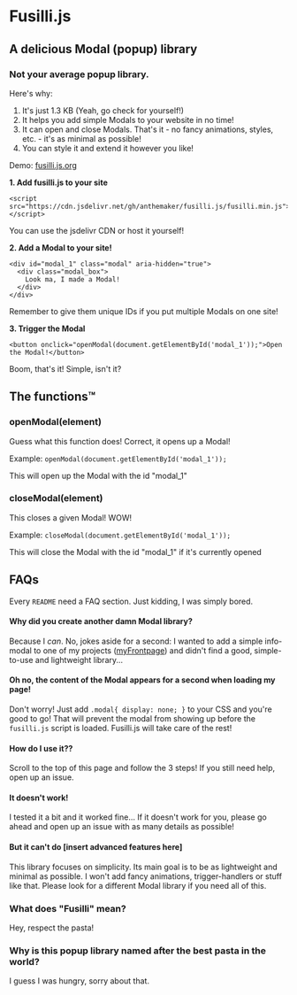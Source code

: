 # Fusilli.js
## A delicious Modal (popup) library

### Not your average popup library.
Here's why:
1. It's just 1.3 KB (Yeah, go check for yourself!)
2. It helps you add simple Modals to your website in no time!
3. It can open and close Modals. That's it - no fancy animations, styles, etc. - it's as minimal as possible!
4. You can style it and extend it however you like!

Demo: [fusilli.js.org](https://fusilli.js.org)

**1. Add fusilli.js to your site**
```
<script src="https://cdn.jsdelivr.net/gh/anthemaker/fusilli.js/fusilli.min.js"></script>
```
You can use the jsdelivr CDN or host it yourself!

**2. Add a Modal to your site!**
```
<div id="modal_1" class="modal" aria-hidden="true">
  <div class="modal_box">
    Look ma, I made a Modal!
  </div>
</div>
```
Remember to give them unique IDs if you put multiple Modals on one site!

**3. Trigger the Modal**
```
<button onclick="openModal(document.getElementById('modal_1'));">Open the Modal!</button>
```

Boom, that's it! Simple, isn't it?

## The functions™

### openModal(element)
Guess what this function does! Correct, it opens up a Modal!

Example: `openModal(document.getElementById('modal_1'));`

This will open up the Modal with the id "modal_1"

### closeModal(element)
This closes a given Modal! WOW!

Example: `closeModal(document.getElementById('modal_1'));`

This will close the Modal with the id "modal_1" if it's currently opened

## FAQs
Every `README` need a FAQ section. Just kidding, I was simply bored.

#### Why did you create another damn Modal library?
Because I *can*. No, jokes aside for a second: I wanted to add a simple info-modal to one of my projects ([myFrontpage](https://myfront.page)) and didn't find a good, simple-to-use and lightweight library...

#### Oh no, the content of the Modal appears for a second when loading my page!
Don't worry! Just add `.modal{ display: none; }` to your CSS and you're good to go! That will prevent the modal from showing up before the `fusilli.js` script is loaded. Fusilli.js will take care of the rest!

#### How do I use it??
Scroll to the top of this page and follow the 3 steps! If you still need help, open up an issue.

#### It doesn't work!
I tested it a bit and it worked fine... If it doesn't work for you, please go ahead and open up an issue with as many details as possible!

#### But it can't do [insert advanced features here]
This library focuses on simplicity. Its main goal is to be as lightweight and minimal as possible. I won't add fancy animations, trigger-handlers or stuff like that. Please look for a different Modal library if you need all of this.

### What does "Fusilli" mean?
Hey, respect the pasta!

### Why is this popup library named after the best pasta in the world?
I guess I was hungry, sorry about that.

